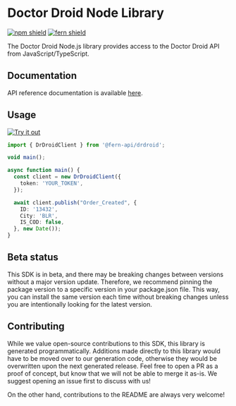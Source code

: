 # Doctor Droid Node Library

[![npm shield](https://img.shields.io/npm/v/@fern-api/drdroid)](https://www.npmjs.com/package/@fern-api/drdroid)
[![fern shield](https://img.shields.io/badge/%F0%9F%8C%BF-SDK%20generated%20by%20Fern-brightgreen)](https://github.com/fern-api/fern)

The Doctor Droid Node.js library provides access to the Doctor Droid API from JavaScript/TypeScript.

## Documentation

API reference documentation is available [here](https://docs.drdroid.io/reference/overview).

## Usage

[![Try it out](https://developer.stackblitz.com/img/open_in_stackblitz.svg)](https://stackblitz.com/edit/typescript-example-using-sdk-built-with-fern-n3dnnt?file=app.ts)

```typescript
import { DrDroidClient } from '@fern-api/drdroid';

void main();

async function main() {
  const client = new DrDroidClient({
    token: 'YOUR_TOKEN',
  });

  await client.publish("Order_Created", {
    ID: '13432',
    City: 'BLR',
    IS_COD: false,
  }, new Date());
}
```

## Beta status

This SDK is in beta, and there may be breaking changes between versions without a major version update. Therefore, we recommend pinning the package version to a specific version in your package.json file. This way, you can install the same version each time without breaking changes unless you are intentionally looking for the latest version.

## Contributing

While we value open-source contributions to this SDK, this library is generated programmatically. Additions made directly to this library would have to be moved over to our generation code, otherwise they would be overwritten upon the next generated release. Feel free to open a PR as a proof of concept, but know that we will not be able to merge it as-is. We suggest opening an issue first to discuss with us!

On the other hand, contributions to the README are always very welcome!
